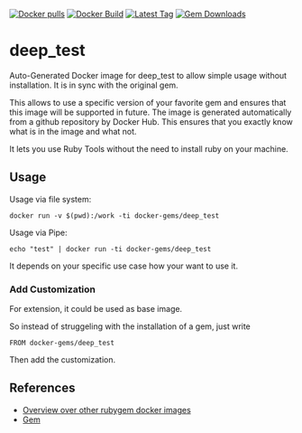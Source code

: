 [![Docker pulls](https://img.shields.io/docker/pulls/rubygem/deep_test.svg)](https://hub.docker.com/r/rubygem/deep_test/)
[![Docker Build](https://img.shields.io/docker/automated/rubygem/deep_test.svg)](https://hub.docker.com/r/rubygem/deep_test/)
[![Latest Tag](https://img.shields.io/github/tag/docker-rubygem/deep_test.svg)](https://hub.docker.com/r/rubygem/deep_test/)
[![Gem Downloads](https://img.shields.io/gem/dt/deep_test.svg)](https://rubygems.org/gems/deep_test/)
# deep_test

Auto-Generated Docker image for deep_test to allow simple usage without installation.
It is in sync with the original gem.

This allows to use a specific version of your favorite gem and ensures that this image will be supported in future.
The image is generated automatically from a github repository by Docker Hub.
This ensures that you exactly know what is in the image and what not.

It lets you use Ruby Tools without the need to install ruby on your machine.

## Usage

Usage via file system:

`docker run -v $(pwd):/work -ti docker-gems/deep_test`

Usage via Pipe:

`echo "test" | docker run -ti docker-gems/deep_test`

It depends on your specific use case how your want to use it.

### Add Customization

For extension, it could be used as base image.

So instead of struggeling with the installation of a gem, just write

`FROM docker-gems/deep_test`

Then add the customization.

## References

 - [Overview over other rubygem docker images](https://github.com/thinkbot/docker-rubygem)
 - [Gem](https://rubygems.org/gems/deep_test/)
